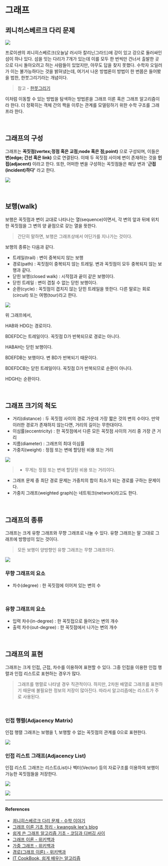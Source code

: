 # 그래프

## 쾨니히스베르크 다리 문제

![](../assets/images/Graph-쾨니헤스베르크_다리.png)

프로이센의 쾨니히스베르크(오늘날 러시아 칼리닌그라드)에 강이 있고 강으로 둘러싸인 섬이 하나 있다. 섬을 잇는 다리가 7개가 있는데 이를 모두 한 번씩만 건너서 출발한 곳으로 다시 돌아오려고 하는 사람들이 있었지만, 아무도 답을 찾지 못했다. 수학자 오일러가 이는 불가능하다는 것을 밝혀냈는데, 여기서 나온 방법론이 방법이 한 번쯤은 들어봤을 법한, 한붓그리기라는 개념이다.

> 참고 - [한붓그리기](https://ko.wikipedia.org/wiki/%ED%95%9C%EB%B6%93%EA%B7%B8%EB%A6%AC%EA%B8%B0)

이처럼 이동할 수 있는 방법을 탐색하는 방법론을 그래프 이론 혹은 그래프 알고리즘이라 한다. 더 정확히는 객체 간의 짝을 이루는 관계를 모델링하기 위한 수학 구조를 그래프라 한다.

<br/>

## 그래프의 구성

그래프는 **꼭짓점(vertex;정점 혹은 교점;node 혹은 점;point)** 으로 구성되며, 이들은 **변(edge; 간선 혹은 link)** 으로 연결된다. 이때 두 꼭짓점 사이에 변이 존재하는 것을 **인접(adjacent)** 이라고 한다. 또한, 어떠한 변을 구성하는 꼭짓점들은 해당 변과 '**근접(incident)하다'** 라고 한다.

![](../assets/images/Graph-그래프.png)

<br/>

## 보행(walk)

보행은 꼭짓점과 변이 교대로 나타나는 열(sequence)이면서, 각 변의 앞과 뒤에 위치한 꼭짓점을 그 변의 양 끝점으로 갖는 열을 뜻한다.

> 간단히 말하면, 보행은 그래프상에서 어딘가를 지나가는 것이다.

보행의 종류는 다음과 같다.

- 트레일(trail) : 변이 중복되지 않는 보행
- 경로(path) : 꼭짓점이 중복되지 않는 트레일. 변과 꼭짓점이 모두 중복되지 않는 보행과 같다.
- 닫힌 보행(closed walk) : 시작점과 끝이 같은 보행이다.
- 닫힌 트레일 : 변이 겹칠 수 없는 닫힌 보행이다.
- 순환(cycle) : 꼭짓점이 겹치지 않는 닫힌 트레일을 뜻한다. 다른 말로는 회로(circuit) 또는 여행(tour)라고 한다.

![](../assets/images/Graph-보행.png)

위 그래프에서,

HAB와 HDG는 경로이다.

BDEFDC는 트레일이다. 꼭짓점 D가 반복되므로 경로는 아니다.

HABAH는 닫힌 보행이다.

BDEFDB는 보행이다. 변 BD가 반복되기 때문이다.

BDEFDCB는 닫힌 트레일이다. 꼭짓점 D가 반복되므로 순환이 아니다.

HDGH는 순환이다.

<br/>

## 그래프 크기의 척도

- 거리(distance) : 두 꼭짓점 사이의 경로 가운데 가장 짧은 것의 변의 수이다. 만약 이러한 경로가 존재하지 않는다면, 거리의 길이는 무한대이다.
- 이심률(eccentricity) : 한 꼭짓점에서 다른 모든 꼭짓점 사이의 거리 중 가장 큰 거리
- 지름(diameter) : 그래프의 최대 이심률
- 가중치(weight) : 정점 또는 변에 할당된 비용 또는 거리

![](../assets/images/Graph-크기.png)

> - 무게는 정점 또는 변에 할당된 비용 또는 거리이다.

- 그래프 문제 중 최단 경로 문제는 가중치의 합이 최소가 되는 경로를 구하는 문제이다.
- 가중치 그래프(weighted graph)는 네트워크(network)라고도 한다.

<br/>

## 그래프의 종류

그래프는 크게 유향 그래프와 무향 그래프로 나눌 수 있다. 유향 그래프는 말 그대로 그래프에 방향성이 있는 것이다.

> 모든 보행이 양방향인 유향 그래프는 무향 그래프이다.

![](../assets/images/Graph-종류.png)

### 무향 그래프의 요소

- 차수(degree) : 한 꼭짓점에 이어져 있는 변의 수

<br/>

### 유향 그래프의 요소

- 입력 차수(in-degree) : 한 꼭짓접으로 들어오는 변의 개수
- 출력 차수(out-degree) : 한 꼭짓점에서 나가는 변의 개수

<br/>

## 그래프의 표현

그래프는 크게 인접, 근접, 차수를 이용하여 표현할 수 있다. 그중 인접을 이용한 인접 행렬과 인접 리스트로 표현하는 경우가 많다.

> 그래프를 행렬로 나타낼 경우 직관적이다. 하지만, 2차원 배열로 그래프를 표현하기 때문에 불필요한 정보의 저장이 많아진다. 따라서 알고리즘에는 리스트가 주로 사용된다.

<br/>

### 인접 행렬(Adjacency Matrix)

인접 행렬 그래프는 보행을 1, 보행할 수 없는 꼭짓점의 관계를 0으로 표현한다.

![](../assets/images/Graph-행렬.png)

### 인접 리스트 그래프(Adjacency List)

인접 리스트 그래프는 리스트(List)나 벡터(Vector) 등의 자료구조를 이용하여 보행이 가능한 꼭짓점들을 저장한다.

![](../assets/images/Graph-리스트_무향.png)

![](../assets/images/Graph-리스트_유향.png)

---

#### References

- [쾨니히스베르크 다리 문제 - 수학 이야기](https://suhak.tistory.com/54)
- [그래프 이론 기초 정리 - kwangsik lee's blog](http://www.kwangsiklee.com/2017/11/%EA%B7%B8%EB%9E%98%ED%94%84-%EC%9D%B4%EB%A1%A0-%EA%B8%B0%EC%B4%88-%EC%A0%95%EB%A6%AC/)
- [쉽게 쓴 그래프 알고리즘 기초 - 코딩과 디버깅 사이](https://m.blog.naver.com/occidere/220923695595)
- [그래프 이론 - 위키백과](https://ko.wikipedia.org/wiki/%EA%B7%B8%EB%9E%98%ED%94%84_%EC%9D%B4%EB%A1%A0)
- [가중 그래프 - 위키백과](https://ko.wikipedia.org/wiki/%EA%B0%80%EC%A4%91_%EA%B7%B8%EB%9E%98%ED%94%84)
- [경로(그래프 이론) - 위키백과](<https://ko.wikipedia.org/wiki/%EA%B2%BD%EB%A1%9C_(%EA%B7%B8%EB%9E%98%ED%94%84_%EC%9D%B4%EB%A1%A0)>)
- [IT CookBook, 쉽게 배우는 알고리즘](http://www.hanbit.co.kr/store/books/look.php?p_code=B7707942187)
